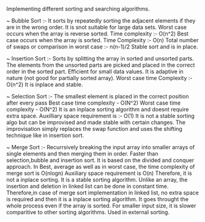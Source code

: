 Implementing different sorting and searching algorithms.

~ Bubble Sort :- It sorts by repeatedly sorting the adjacent elements if they are in the wrong order.
                 It is snot suitable for large data sets.
                 Worst case occurs when the array is reverse sorted. Time complexity :- O(n^2)
                 Best case occurs when the array is sorted. Time Complexity :- O(n)
                 Total number of swaps or comparison in worst case :- n(n-1)/2
                 Stable sort and is in place.
                 
~ Insertion Sort :- Sorts by splitting the array in sorted and unsorted parts.
                    The elements from the unsorted parts are picked and placed in the correct order in the sorted part.
                    Efficient for small data values.
                    It is adaptive in nature (not good for partially sorted array).
                    Worst case time Complexity :- O(n^2)
                    It is inplace and stable.
                    
~ Selection Sort :- The smallest element is placed in the correct position after every pass
                    Best case time complexity - O(N^2)
                    Worst case time complexity - O(N^2)
                    It is an inplace sorting algorithm and doesnt require extra space. 
                    Auxilliary space requirement is :- O(1)
                    It is not a stable sorting algo but can be improvised and made stable with certain changes.
                    The improvisation simply replaces the swap function and uses the shifting technique like in insertion sort.

~ Merge Sort :-  Recurrsively breaking the input array into smaller arrays of single elements and then merging them in order.
                 Faster than selection,bubble and insertion sort.
                 It is based on the divided and conquer approach.
                 In Best, average as well as in worst case, the time complexity of merge sort is O(nlogn)
                 Auxiliary space requirement is O(n)
                 Therefore, it is not a inplace sorting.
                 It is a stable sorting algorithm.
                 Unlike an array, the insertion and deletion in linked list can be done in constant time. 
                 Therefore,in case of merge sort implementation in linked list, no extra space is required and then it is a inplace sorting algorithm.
                 It goes throught the whole process even if the array is sorted. 
                 For smaller input size, it is slower comparitive to other sorting algorithms.
                 Used in external sorting.
